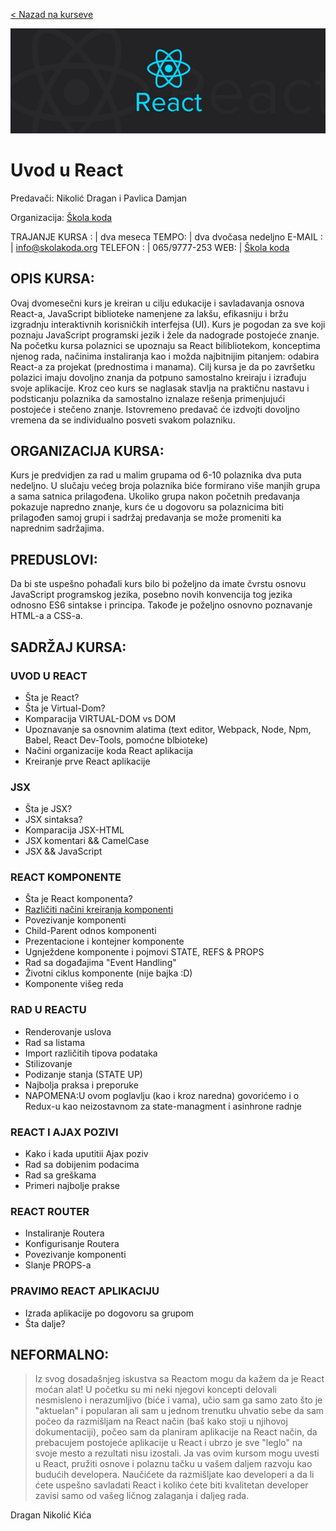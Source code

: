 <a href="https://skolakoda.org/kursevi/" class="btn">< Nazad na kurseve</a>

![React](images/logo.jpeg)

# Uvod u React

Predavači: Nikolić Dragan i Pavlica Damjan

Organizacija: [Škola koda](https://skolakoda.org/)

TRAJANJE KURSA : | dva meseca
TEMPO: | dva dvočasa nedeljno
E-MAIL : | info@skolakoda.org
TELEFON : | 065/9777-253
WEB: | [Škola koda](https://skolakoda.org/)


## OPIS KURSA:

Ovaj dvomesečni kurs je  kreiran u cilju edukacije i savladavanja osnova React-a, JavaScript biblioteke namenjene za lakšu, efikasniju i bržu izgradnju interaktivnih korisničkih interfejsa (UI). Kurs je pogodan za sve koji poznaju JavaScript programski jezik i žele da nadograde postojeće znanje. Na početku kursa polaznici se upoznaju sa React bilibliotekom, konceptima njenog rada, načinima instaliranja kao i možda najbitnijim pitanjem: odabira React-a za projekat (prednostima i manama). Cilj kursa je da po završetku polazici imaju dovoljno znanja da potpuno samostalno kreiraju i izrađuju svoje aplikacije. Kroz ceo kurs se  naglasak stavlja na praktičnu nastavu i podsticanju polaznika da samostalno iznalaze rešenja primenjujući postojeće i stečeno  znanje. Istovremeno predavač će izdvojti dovoljno vremena da se individualno posveti svakom polazniku.

## ORGANIZACIJA KURSA:

Kurs je predvidjen za rad u malim grupama od 6-10 polaznika dva puta nedeljno. U slučaju većeg broja polaznika biće formirano više manjih grupa a sama satnica prilagođena. Ukoliko grupa nakon početnih predavanja pokazuje napredno znanje, kurs će u dogovoru sa polaznicima biti prilagođen samoj grupi i sadržaj predavanja se može promeniti ka naprednim sadržajima.

## PREDUSLOVI:

Da bi ste uspešno pohađali kurs bilo bi poželjno da imate čvrstu osnovu JavaScript programskog jezika, posebno novih konvencija tog jezika odnosno ES6 sintakse i principa. Takođe je poželjno osnovno poznavanje HTML-a a CSS-a.


## SADRŽAJ KURSA:

### UVOD U REACT

- Šta je React?
- Šta je Virtual-Dom?
- Komparacija VIRTUAL-DOM vs DOM
- Upoznavanje sa osnovnim alatima (text editor, Webpack, Node, Npm, Babel, React Dev-Tools, pomoćne blbioteke)
- Načini organizacije koda React aplikacija
- Kreiranje prve React aplikacije

### JSX
- Šta je JSX?
- JSX sintaksa?
- Komparacija JSX-HTML
- JSX komentari && CamelCase
- JSX && JavaScript

### REACT KOMPONENTE

- Šta je React komponenta?
- [Različiti načini kreiranja komponenti](kreiranje-komponenti)
- Povezivanje komponenti
- Child-Parent odnos komponenti
- Prezentacione i kontejner komponente
- Ugnježdene komponente i pojmovi STATE, REFS & PROPS
- Rad sa događajima "Event Handling"
- Životni ciklus komponente (nije bajka :D)
- Komponente višeg reda

### RAD U REACTU
- Renderovanje uslova
- Rad sa listama
- Import različitih tipova podataka
- Stilizovanje
- Podizanje stanja (STATE UP)
- Najbolja praksa i preporuke
- NAPOMENA:U ovom poglavlju (kao i kroz naredna) govorićemo i o Redux-u kao neizostavnom za state-managment i asinhrone radnje

### REACT I AJAX POZIVI
- Kako i kada uputitii Ajax poziv
- Rad sa dobijenim podacima
- Rad sa greškama
- Primeri najbolje prakse

### REACT ROUTER
- Instaliranje Routera
- Konfigurisanje Routera
- Povezivanje komponenti
- Slanje PROPS-a

### PRAVIMO REACT APLIKACIJU
- Izrada aplikacije po dogovoru sa grupom
- Šta dalje?


## NEFORMALNO:

> Iz svog dosadašnjeg iskustva sa Reactom mogu da kažem da je React moćan alat! U početku su mi neki njegovi koncepti delovali nesmisleno i nerazumljivo (biće i vama), učio sam ga samo zato što je "aktuelan" i popularan ali sam u jednom trenutku uhvatio sebe da sam počeo da razmišljam na React način (baš kako stoji u njihovoj dokumentaciji), počeo sam da planiram aplikacije na React način, da prebacujem postojeće aplikacije u React i ubrzo je sve "leglo" na svoje mesto a rezultati nisu izostali. Ja vas ovim kursom mogu uvesti u React, pružiti osnove i polaznu tačku u vašem daljem razvoju kao budućih developera. Naučićete da razmišljate kao developeri a da li ćete  uspešno savladati React i koliko ćete biti kvalitetan developer zavisi samo od vašeg ličnog zalaganja i daljeg rada.

Dragan Nikolić Kića
